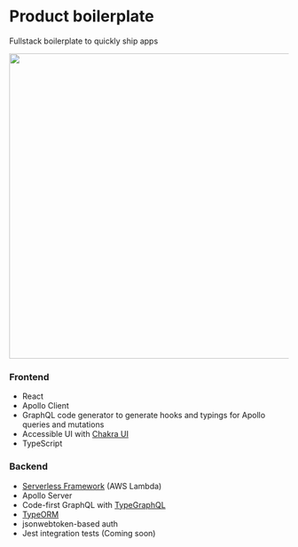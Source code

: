 # Product boilerplate

Fullstack boilerplate to quickly ship apps

<img width="550px" src="https://res.cloudinary.com/metricsjar/image/upload/c_scale,q_auto:good,w_1200/v1575200984/Screenshot_2019-12-01_22.48.48_vkscqz.png" />

### Frontend

- React
- Apollo Client
- GraphQL code generator to generate hooks and typings for Apollo queries and mutations
- Accessible UI with [Chakra UI](https://chakra-ui.com/)
- TypeScript

### Backend

- [Serverless Framework](http://serverless.com/) (AWS Lambda)
- Apollo Server
- Code-first GraphQL with [TypeGraphQL](https://typegraphql.ml/)
- [TypeORM](http://typeorm.io/)
- jsonwebtoken-based auth
- Jest integration tests (Coming soon)
